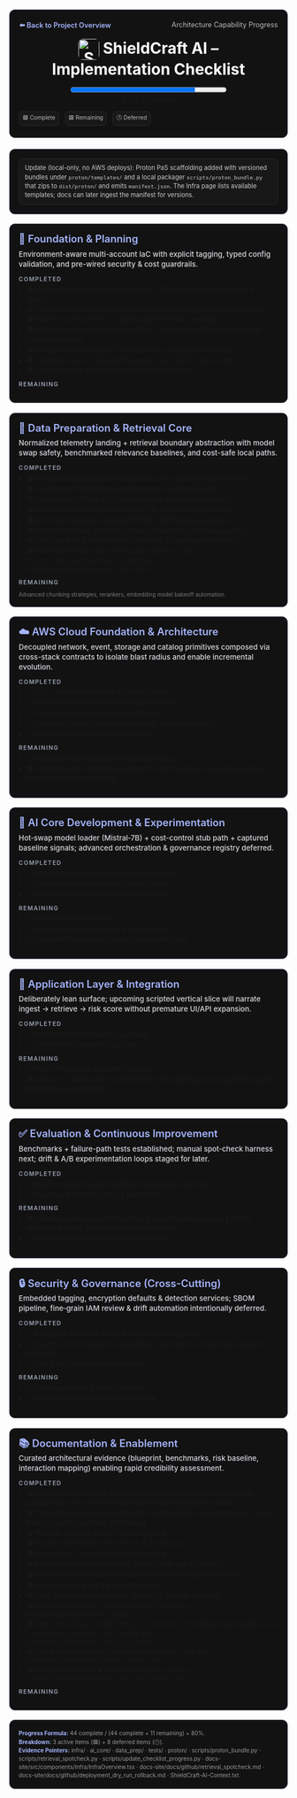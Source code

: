 <style>
.sc-card{border:1px solid #2f2f46;border-radius:10px;margin:1.25em 0;padding:1.15em;background:#121212;}
.sc-hero{margin:1.4em 0;padding:1.4em 1.2em;background:#121212;}
.sc-header{display:flex;justify-content:space-between;flex-wrap:wrap;gap:.75em;margin-bottom:.9em;font-size:.9em;color:#bbb;}
.sc-header a{color:#a5b4fc;font-weight:600;text-decoration:none;}
.sc-title{text-align:center;margin:0;font-size:2em;color:#fff;}
.sc-progress{text-align:center;margin:.8em 0 .9em;}
.sc-note{font-size:.8em;line-height:1.45;background:#181818;padding:.75em .9em;border:1px solid #252525;border-radius:8px;color:#ccc;}
.sc-sub{font-size:.94em;color:#d6d9df;margin:.5em 0 .9em;font-weight:500;line-height:1.38;}
.sc-section-title{font-size:1.32em;color:#a5b4fc;margin:0 0 .35em;line-height:1.18;font-weight:600;}
.sc-muted{font-size:.7em;color:#777;margin-top:.65em;}
.sc-meta{font-size:.72em;line-height:1.5;color:#999;}
.sc-legend{font-size:.72em;display:flex;flex-wrap:wrap;gap:1.1em;margin:.9em 0 .2em;color:#bbb;}
.sc-pill{background:#181818;border:1px solid #2a2a2a;padding:.35em .55em;border-radius:6px;}
.sc-h3{margin:.55em 0 .4em;font-size:.76em;letter-spacing:.12em;text-transform:uppercase;color:#9aa2b4;font-weight:600;}
@media (max-width:760px){.sc-title{font-size:1.6em;} .sc-progress progress{width:100%!important;}}
/* Normalize markdown list spacing inside cards */
.sc-card ul{margin:.35em 0 .85em;padding-left:1.15em;font-size:.84em;line-height:1.42;}
.sc-card li{margin:.18em 0;}
</style>

<section class="sc-card sc-hero">
  <div class="sc-header">
    <a href="../../../README.md">⬅️ Back to Project Overview</a>
    <span>Architecture Capability Progress</span>
  </div>
  <h1 class="sc-title"><img src="../../static/img/logo.png" alt="ShieldCraft AI" style="height:38px;width:auto;vertical-align:middle;border-radius:8px;" /> ShieldCraft AI – Implementation Checklist</h1>
  <div id="progress-bar" class="sc-progress">
  <progress id="shieldcraft-progress" value="80" max="100" aria-label="ShieldCraft overall progress" style="width:60%;height:18px;"></progress>
  <div id="progress-label">80% Complete</div>
  </div>
  <div class="sc-legend">
    <span class="sc-pill">🟩 Complete</span>
    <span class="sc-pill">🟥 Remaining</span>
    <span class="sc-pill">🕒 Deferred</span>
  </div>
</section>

<section class="sc-card">
  <div class="sc-note">
    Update (local-only, no AWS deploys): Proton PaS scaffolding added with versioned bundles under <code>proton/templates/</code> and a local packager <code>scripts/proton_bundle.py</code> that zips to <code>dist/proton/</code> and emits <code>manifest.json</code>. The Infra page lists available templates; docs can later ingest the manifest for versions.
  </div>
</section>


<!-- COUNTED_SCOPE_BEGIN -->
<section class="sc-card">
<h2 class="sc-section-title">🧱 Foundation & Planning</h2>
<div class="sc-sub">Environment-aware multi-account IaC with explicit tagging, typed config validation, and pre-wired security & cost guardrails.</div>
<div class="sc-h3">Completed</div>
<ul>
  <li>🟩 Multi-account / environment-aware IaC (CDK v2) with explicit naming & tagging</li>
  <li>🟩 Cross-stack composition (Outputs / Imports) enabling decoupled domains</li>
  <li>🟩 Pydantic config schema + negative-path fail-fast coverage</li>
  <li>🟩 Security baseline patterns (GuardDuty / Security Hub / Detective enabled; Inspector optional)</li>
  <li>🟩 Cost guardrails (budgets, lifecycle policies, encryption defaults)</li>
  <li>🟩 Centralized secrets (Secrets Manager) – zero static creds in code</li>
  <li>🟩 S3 encryption + lifecycle and retention governance</li>
</ul>
<div class="sc-h3">Remaining</div>
<ul>

</ul>
</section>


<section class="sc-card">
<h2 class="sc-section-title">💾 Data Preparation & Retrieval Core</h2>
<div class="sc-sub">Normalized telemetry landing + retrieval boundary abstraction with model swap safety, benchmarked relevance baselines, and cost-safe local paths.</div>
<div class="sc-h3">Completed</div>
<ul>
  <li>🟩 Normalized ingestion scaffolding (S3 + Glue + Lake Formation intent)</li>
  <li>🟩 Governance scaffolding (access patterns & lineage framing)</li>
  <li>🟩 Vector store scaffold & retrieval boundary (pgvector abstraction)</li>
  <li>🟩 Foundation model selection (Mistral‑7B) + stub inference fallback</li>
  <li>🟩 Benchmark baselines captured (MTEB / BEIR logging & outputs)</li>
  <li>🟩 Retrieval interface abstraction (future embedding interchange safety)</li>
  <li>🟩 Cost-aware local dev inference path (stub vs real model selection)</li>
  <li>🟩 Retrieval relevance spot-check micro harness - see <code>scripts/retrieval_spotcheck.py</code> and <code>docs-site/docs/github/retrieval_spotcheck.md</code></li>
</ul>
<div class="sc-h3">Remaining</div>
<ul>

</ul>
<div class="sc-muted">Advanced chunking strategies, rerankers, embedding model bakeoff automation.</div>
</section>

<section class="sc-card">
<h2 class="sc-section-title">☁️ AWS Cloud Foundation & Architecture</h2>
<div class="sc-sub">Decoupled network, event, storage and catalog primitives composed via cross-stack contracts to isolate blast radius and enable incremental evolution.</div>
<div class="sc-h3">Completed</div>
<ul class="sc-list">
  <li>✅ VPC + segmented subnets & security groups</li>
  <li>✅ Event-driven backbone (EventBridge patterns)</li>
  <li>✅ Centralized secrets & parameter injection</li>
  <li>✅ Guardrails: budgets, encryption defaults, security services</li>
  <li>✅ Cross-stack output/import composition</li>
</ul>
<div class="sc-h3">Remaining</div>
  <ul class="sc-list">
    <li>🕒 Full multi-region failover rehearsal (Deferred)</li>
    <li>🟥 Automated drift remediation pipeline (CI drift detection + reporting in place; remediation automation next)</li>
  </ul>
</section>


<section class="sc-card">
<h2 class="sc-section-title">🧠 AI Core Development & Experimentation</h2>
<div class="sc-sub">Hot‑swap model loader (Mistral‑7B) + cost-control stub path + captured baseline signals; advanced orchestration & governance registry deferred.</div>
<div class="sc-h3">Completed</div>
<ul class="sc-list">
  <li>✅ Model loader abstraction (hot-swap pathway)</li>
  <li>✅ Stub vs real inference toggle for cost control</li>
  <li>✅ Baseline relevance benchmarking captured</li>
</ul>
<div class="sc-h3">Remaining</div>
  <ul class="sc-list">
    <li>🕒 Multi-agent orchestration</li>
    <li>🕒 Prompt governance registry & approval flow</li>
    <li>🕒 Automated hallucination & toxicity evaluation loop</li>
  </ul>
</section>


<section class="sc-card">
<h2 class="sc-section-title">🚀 Application Layer & Integration</h2>
<div class="sc-sub">Deliberately lean surface; upcoming scripted vertical slice will narrate ingest → retrieve → risk score without premature UI/API expansion.</div>
<div class="sc-h3">Completed</div>
<ul class="sc-list">
  <li>✅ Domain interaction mapping available</li>
  <li>✅ Deterministic container build chain</li>
</ul>
<div class="sc-h3">Remaining</div>
  <ul class="sc-list">
    <li>🕒 Public API surface (post vertical slice)</li>
    <li>🟥 Analyst UI / dashboard implementation (Static dashboard components staged; interactive views pending)</li>
  </ul>
</section>


<section class="sc-card">
<h2 class="sc-section-title">✅ Evaluation & Continuous Improvement</h2>
<div class="sc-sub">Benchmarks + failure-path tests established; manual spot‑check harness next; drift & A/B experimentation loops staged for later.</div>
<div class="sc-h3">Completed</div>
<ul class="sc-list">
  <li>✅ Baseline retrieval & representation benchmarks captured</li>
  <li>✅ Failure-path tests for config & deployment</li>
</ul>
<div class="sc-h3">Remaining</div>
  <ul class="sc-list">
    <li>🟥 Continuous relevance drift monitoring loop (Monitoring pages & CI drift detectors in place; automated alerts still pending)</li>
    <li>🕒 A/B prompt/model experimentation harness</li>
  </ul>
</section>


<!-- SECURITY -->
<section class="sc-card">
<h2 class="sc-section-title">🔒 Security & Governance (Cross-Cutting)</h2>
<div class="sc-sub">Embedded tagging, encryption defaults & detection services; SBOM pipeline, fine‑grain IAM review & drift automation intentionally deferred.</div>
<div class="sc-h3">Completed</div>
<ul class="sc-list">
  <li>✅ Encryption defaults & lifecycle policies in storage layer</li>
  <li>✅ Security service activation (GuardDuty / Security Hub / Detective; Inspector optional)</li>
  <li>✅ Cost & tag governance enforcements</li>
</ul>
<div class="sc-h3">Remaining</div>
<ul class="sc-list">
  <li>🕒 SBOM generation & signing pipeline</li>
  <li>🕒 Automated IAM access review cadence</li>
</ul>
</section>


<!-- DOCUMENTATION & ENABLEMENT -->
<section class="sc-card">
<h2 class="sc-section-title">📚 Documentation & Enablement</h2>
<div class="sc-sub">Curated architectural evidence (blueprint, benchmarks, risk baseline, interaction mapping) enabling rapid credibility assessment.</div>
<div class="sc-h3">Completed</div>
<ul>
  <li>🟩 Architecture blueprint & context pack published (refreshed with pricing transparency notes and the Neue Haas Grotesk typography rollout)</li>
  <li>🟩 Core ADR set published (architecture, configuration, retrieval boundary, model loader, security guardrails, storytelling)</li>
  <li>🟩 README narrative & certification alignment</li>
  <li>🟩 Progress automation script (syncs % across docs)</li>
  <li>🟩 Dependency / domain interaction mapping</li>
  <li>🟩 Benchmark artifacts accessible (MTEB / BEIR logs & outputs)</li>
  <li>🟩 Risk & compliance baseline captured (threat modeling groundwork)</li>
  <li>🟩 Business value & risk log documentation</li>
  <li>🟩 Static analyst dashboard mock (posture & findings snapshot)</li>
  <li>🟩 Artifact map (claims → code/tests links) - see <code>docs-site/docs/github/artifact_map.md</code></li>
  <li>🟩 Demo vertical slice script (finding → risk score → remediation plan JSON) - see <code>scripts/demo_vertical_slice.py</code> and <code>docs-site/docs/github/demo_vertical_slice.md</code></li>
  <li>🟩 Threat model summary (distilled residual risks) - see <code>docs-site/docs/github/threat_model_summary.md</code></li>
  <li>🟩 Deployment dry-run & rollback explainer - see <code>docs-site/docs/github/deployment_dry_run_rollback.md</code></li>
</ul>
<div class="sc-h3">Remaining</div>
<ul>

</ul>
</section>
<!-- COUNTED_SCOPE_END -->

<!-- PROGRESS FOOTER -->
<section class="sc-card">
  <div class="sc-meta"><strong style="color:#a5b4fc;">Progress Formula:</strong> 44 complete / (44 complete + 11 remaining) = 80%. <br>
  <strong style="color:#a5b4fc;">Breakdown:</strong> 3 active items (🟥) + 8 deferred items (🕒). <br>
  <strong style="color:#a5b4fc;">Evidence Pointers:</strong>  infra/ · ai_core/ · data_prep/ · tests/ · proton/ · scripts/proton_bundle.py · scripts/retrieval_spotcheck.py · scripts/update_checklist_progress.py · docs-site/src/components/Infra/InfraOverview.tsx · docs-site/docs/github/retrieval_spotcheck.md · docs-site/docs/github/deployment_dry_run_rollback.md · ShieldCraft-AI-Context.txt.</div>
</section>
